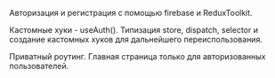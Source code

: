 Авторизация и регистрация с помощью firebase и ReduxToolkit.

Кастомные хуки - useAuth(). 
Типизация store, dispatch, selector и создание кастомных хуков для дальнейшего переиспользования.

Приватный роутинг. Главная страница только для авторизованных пользователей.
